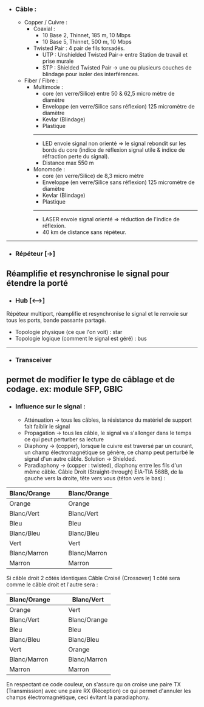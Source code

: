 - ### Câble : 
	- Copper / Cuivre :
		- Coaxial : 
			- 10 Base 2, Thinnet, 185 m, 10 Mbps
			- 10 Base 5, Thinnet, 500 m, 10 Mbps
		- Twisted Pair : 4 pair de fils torsadés.
			- UTP : Unshielded Twisted Pair-> entre Station de travail et prise murale
			- STP : Shielded Twisted Pair -> une ou plusieurs couches de blindage pour isoler des interférences.
	- Fiber / Fibre :
		- Multimode :
			- core (en verre/Silice) entre 50 & 62,5 micro mètre de diamètre
			- Enveloppe (en verre/Silice sans réflexion) 125 micromètre de diamètre
			- Kevlar (Blindage)
			- Plastique
			- -------------------
			- LED envoie signal non orienté => le signal rebondit sur les bords du core (indice de réflexion signal utile & indice de réfraction perte du signal).
			- Distance max 550 m
		- Monomode :
			- core (en verre/Silice) de 8,3 micro mètre
			- Enveloppe (en verre/Silice sans réflexion) 125 micromètre de diamètre
			- Kevlar (Blindage)
			- Plastique
			- ------------------
			- LASER envoie signal orienté => réduction de l'indice de réflexion. 
			- 40 km de distance sans répéteur.
---------------

- ### Répéteur [->]
Réamplifie et resynchronise le signal pour étendre la porté
--------------------

- ### Hub [<-->]
Répéteur multiport, réamplifie et resynchronise le signal et le renvoie sur tous les ports, bande passante partagé.
- Topologie physique (ce que l'on voit) : star
- Topologie logique (comment le signal est géré) : bus
-------------------

- ### Transceiver
permet de modifier le type de câblage et de codage. ex: module SFP, GBIC
--------------

- ### Influence sur le signal :
	- Atténuation -> tous les câbles, la résistance du matériel de support fait faiblir le signal
	- Propagation -> tous les câble, le signal va s'allonger dans le temps ce qui peut perturber sa lecture
	- Diaphony -> (copper), lorsque le cuivre est traversé par un courant, un champ électromagnétique se génère, ce champ peut perturbé le signal d'un autre câble.  Solution -> Shielded.
	- Paradiaphony -> (copper : twisted), diaphony entre les fils d'un même câble.
Câble Droit (Straight-through)
EIA-TIA 568B, de la gauche vers la droite, tête vers vous (téton vers le bas) :

| Blanc/Orange |     |     | Blanc/Orange |
| ------------ | --- | --- | ------------ |
| Orange       |     |     | Orange       |
| Blanc/Vert   |     |     | Blanc/Vert   |
| Bleu         |     |     | Bleu         |
| Blanc/Bleu   |     |     | Blanc/Bleu   |
| Vert         |     |     | Vert         |
| Blanc/Marron |     |     | Blanc/Marron |
| Marron       |     |     | Marron       |

Si câble droit 2 côtés identiques
Câble Croisé (Crossover)
1 côté sera comme le câble droit et l'autre sera :

| Blanc/Orange |     |     | Blanc/Vert   |
| ------------ | --- | --- | ------------ |
| Orange       |     |     | Vert         |
| Blanc/Vert   |     |     | Blanc/Orange |
| Bleu         |     |     | Bleu         |
| Blanc/Bleu   |     |     | Blanc/Bleu   |
| Vert         |     |     | Orange       |
| Blanc/Marron |     |     | Blanc/Marron |
| Marron       |     |     | Marron       |

En respectant ce code couleur, on s'assure qu on croise une paire TX (Transmission) avec une paire RX (Réception) ce qui permet d'annuler les champs électromagnétique, ceci évitant la paradiaphony.